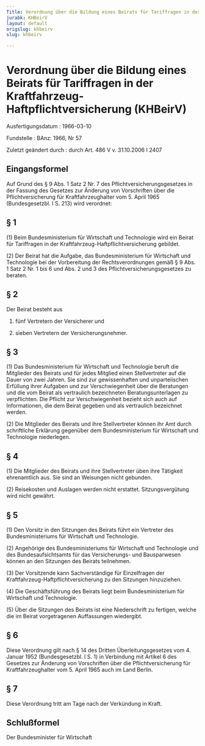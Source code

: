 ```yaml
---
Title: Verordnung über die Bildung eines Beirats für Tariffragen in der Kraftfahrzeug-Haftpflichtversicherung
jurabk: KHBeirV
layout: default
origslug: khbeirv
slug: khbeirv

---
```


# Verordnung über die Bildung eines Beirats für Tariffragen in der Kraftfahrzeug-Haftpflichtversicherung (KHBeirV)

Ausfertigungsdatum
:   1966-03-10

Fundstelle
:   BAnz: 1966, Nr 57

Zuletzt geändert durch
:   durch Art. 486 V v. 31.10.2006 I 2407

## Eingangsformel

Auf Grund des § 9 Abs. 1 Satz 2 Nr. 7 des Pflichtversicherungsgesetzes
in der Fassung des Gesetzes zur Änderung von Vorschriften über die
Pflichtversicherung für Kraftfahrzeughalter vom 5. April 1965
(Bundesgesetzbl. I S. 213) wird verordnet:

## § 1

(1) Beim Bundesministerium für Wirtschaft und Technologie wird ein
Beirat für Tariffragen in der Kraftfahrzeug-Haftpflichtversicherung
gebildet.

(2) Der Beirat hat die Aufgabe, das Bundesministerium für Wirtschaft
und Technologie bei der Vorbereitung der Rechtsverordnungen gemäß § 9
Abs. 1 Satz 2 Nr. 1 bis 6 und Abs. 2 und 3 des
Pflichtversicherungsgesetzes zu beraten.

## § 2

Der Beirat besteht aus

1.  fünf Vertretern der Versicherer und


2.  sieben Vertretern der Versicherungsnehmer.

## § 3

(1) Das Bundesministerium für Wirtschaft und Technologie beruft die
Mitglieder des Beirats und für jedes Mitglied einen Stellvertreter auf
die Dauer von zwei Jahren. Sie sind zur gewissenhaften und
unparteiischen Erfüllung ihrer Aufgaben und zur Verschwiegenheit über
die Beratungen und die vom Beirat als vertraulich bezeichneten
Beratungsunterlagen zu verpflichten. Die Pflicht zur Verschwiegenheit
bezieht sich auch auf Informationen, die dem Beirat gegeben und als
vertraulich bezeichnet werden.

(2) Die Mitglieder des Beirats und ihre Stellvertreter können ihr Amt
durch schriftliche Erklärung gegenüber dem Bundesministerium für
Wirtschaft und Technologie niederlegen.

## § 4

(1) Die Mitglieder des Beirats und ihre Stellvertreter üben ihre
Tätigkeit ehrenamtlich aus. Sie sind an Weisungen nicht gebunden.

(2) Reisekosten und Auslagen werden nicht erstattet. Sitzungsvergütung
wird nicht gewährt.

## § 5

(1) Den Vorsitz in den Sitzungen des Beirats führt ein Vertreter des
Bundesministeriums für Wirtschaft und Technologie.

(2) Angehörige des Bundesministeriums für Wirtschaft und Technologie
und des Bundesaufsichtsamts für das Versicherungs- und Bausparwesen
können an den Sitzungen des Beirats teilnehmen.

(3) Der Vorsitzende kann Sachverständige für Einzelfragen der
Kraftfahrzeug-Haftpflichtversicherung zu den Sitzungen hinzuziehen.

(4) Die Geschäftsführung des Beirats liegt beim Bundesministerium für
Wirtschaft und Technologie.

(5) Über die Sitzungen des Beirats ist eine Niederschrift zu fertigen,
welche die im Beirat vorgetragenen Auffassungen wiedergibt.

## § 6

Diese Verordnung gilt nach § 14 des Dritten Überleitungsgesetzes vom
4\. Januar 1952 (Bundesgesetzbl. I S. 1) in Verbindung mit Artikel 6
des Gesetzes zur Änderung von Vorschriften über die
Pflichtversicherung für Kraftfahrzeughalter vom 5. April 1965 auch im
Land Berlin.

## § 7

Diese Verordnung tritt am Tage nach der Verkündung in Kraft.

## Schlußformel

Der Bundesminister für Wirtschaft

